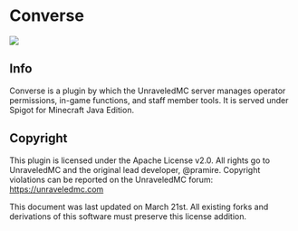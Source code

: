 # Converse 
![](https://img.shields.io/github/issues/unravmc/Converse.svg?style=for-the-badge&logo=github)
## Info
Converse is a plugin by which the UnraveledMC server manages operator permissions, in-game functions, and staff member tools. It is served under Spigot for Minecraft Java Edition.

## Copyright
This plugin is licensed under the Apache License v2.0.  All rights go to UnraveledMC and the original lead developer, @pramire.  Copyright violations can be reported on the UnraveledMC forum: https://unraveledmc.com

This document was last updated on March 21st.  All existing forks and derivations of this software must preserve this license addition.
